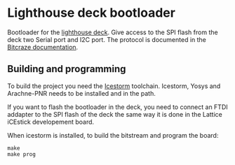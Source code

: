 # Lighthouse deck bootloader

Bootloader for the [lighthouse deck](https://www.bitcraze.io/lighthouse-positioning-deck/).
Give access to the SPI flash from the deck two Serial port and I2C port.
The protocol is documented in the [Bitcraze documentation](https://www.bitcraze.io/documentation/repository/lighthouse-bootloader/master/).


## Building and programming

To build the project you need the [Icestorm](http://www.clifford.at/icestorm/#install) toolchain. Icestorm, Yosys and Arachne-PNR needs to be installed and in the path.

If you want to flash the bootloader in the deck, you need to connect an FTDI addapter to the SPI flash of the deck the same way it is done in the Lattice iCEstick developement board.

When icestorm is installed, to build the bitstream and program the board:
```
make
make prog
```
